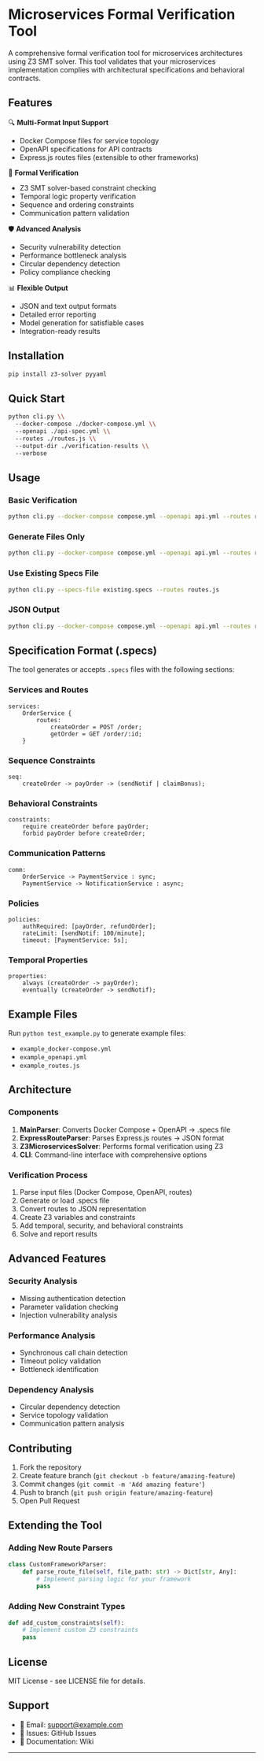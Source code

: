 # Microservices Formal Verification Tool

A comprehensive formal verification tool for microservices architectures using Z3 SMT solver. This tool validates that your microservices implementation complies with architectural specifications and behavioral contracts.

## Features

🔍 **Multi-Format Input Support**
- Docker Compose files for service topology
- OpenAPI specifications for API contracts
- Express.js routes files (extensible to other frameworks)

🔬 **Formal Verification**
- Z3 SMT solver-based constraint checking
- Temporal logic property verification
- Sequence and ordering constraints
- Communication pattern validation

🛡️ **Advanced Analysis**
- Security vulnerability detection
- Performance bottleneck analysis
- Circular dependency detection
- Policy compliance checking

📊 **Flexible Output**
- JSON and text output formats
- Detailed error reporting
- Model generation for satisfiable cases
- Integration-ready results

## Installation

```bash
pip install z3-solver pyyaml
```

## Quick Start

```bash
python cli.py \\
  --docker-compose ./docker-compose.yml \\
  --openapi ./api-spec.yml \\
  --routes ./routes.js \\
  --output-dir ./verification-results \\
  --verbose
```

## Usage

### Basic Verification
```bash
python cli.py --docker-compose compose.yml --openapi api.yml --routes routes.js
```

### Generate Files Only
```bash
python cli.py --docker-compose compose.yml --openapi api.yml --routes routes.js --generate-only
```

### Use Existing Specs File
```bash
python cli.py --specs-file existing.specs --routes routes.js
```

### JSON Output
```bash
python cli.py --docker-compose compose.yml --openapi api.yml --routes routes.js --format json
```

## Specification Format (.specs)

The tool generates or accepts `.specs` files with the following sections:

### Services and Routes
```
services:
    OrderService {
        routes:
            createOrder = POST /order;
            getOrder = GET /order/:id;
    }
```

### Sequence Constraints
```
seq:
    createOrder -> payOrder -> (sendNotif | claimBonus);
```

### Behavioral Constraints
```
constraints:
    require createOrder before payOrder;
    forbid payOrder before createOrder;
```

### Communication Patterns
```
comm:
    OrderService -> PaymentService : sync;
    PaymentService -> NotificationService : async;
```

### Policies
```
policies:
    authRequired: [payOrder, refundOrder];
    rateLimit: [sendNotif: 100/minute];
    timeout: [PaymentService: 5s];
```

### Temporal Properties
```
properties:
    always (createOrder -> payOrder);
    eventually (createOrder -> sendNotif);
```

## Example Files

Run `python test_example.py` to generate example files:
- `example_docker-compose.yml`
- `example_openapi.yml`  
- `example_routes.js`

## Architecture

### Components

1. **MainParser**: Converts Docker Compose + OpenAPI → .specs file
2. **ExpressRouteParser**: Parses Express.js routes → JSON format
3. **Z3MicroservicesSolver**: Performs formal verification using Z3
4. **CLI**: Command-line interface with comprehensive options

### Verification Process

1. Parse input files (Docker Compose, OpenAPI, routes)
2. Generate or load .specs file
3. Convert routes to JSON representation
4. Create Z3 variables and constraints
5. Add temporal, security, and behavioral constraints
6. Solve and report results

## Advanced Features

### Security Analysis
- Missing authentication detection
- Parameter validation checking
- Injection vulnerability analysis

### Performance Analysis
- Synchronous call chain detection
- Timeout policy validation
- Bottleneck identification

### Dependency Analysis
- Circular dependency detection
- Service topology validation
- Communication pattern analysis

## Contributing

1. Fork the repository
2. Create feature branch (`git checkout -b feature/amazing-feature`)
3. Commit changes (`git commit -m 'Add amazing feature'`)
4. Push to branch (`git push origin feature/amazing-feature`)
5. Open Pull Request

## Extending the Tool

### Adding New Route Parsers

```python
class CustomFrameworkParser:
    def parse_route_file(self, file_path: str) -> Dict[str, Any]:
        # Implement parsing logic for your framework
        pass
```

### Adding New Constraint Types

```python
def add_custom_constraints(self):
    # Implement custom Z3 constraints
    pass
```

## License

MIT License - see LICENSE file for details.

## Support

- 📧 Email: support@example.com
- 🐛 Issues: GitHub Issues
- 📖 Documentation: Wiki

---
    